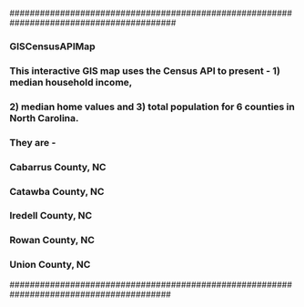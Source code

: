 ######################################################################################### 
### GISCensusAPIMap
### This interactive GIS map uses the Census API to present - 1) median household income, 
### 2) median home values and 3) total population for 6 counties in North Carolina. 
### They are -
###    Cabarrus County, NC
###    Catawba County, NC
###    Iredell County, NC
###    Rowan County, NC
###    Union County, NC
######################################################################################## 
